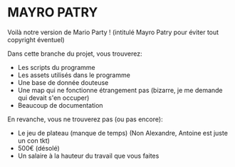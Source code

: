 # MAYRO PATRY
Voilà notre version de Mario Party ! (intitulé Mayro Patry pour éviter tout copyright éventuel)

Dans cette branche du projet, vous trouverez:

- Les scripts du programme
- Les assets utilisés dans le programme
- Une base de donnée douteuse
- Une map qui ne fonctionne étrangement pas (bizarre, je me demande qui devait s'en occuper)
- Beaucoup de documentation

En revanche, vous ne trouverez pas (ou pas encore):

- Le jeu de plateau (manque de temps) (Non Alexandre, Antoine est juste un con tkt)
- 500€ (désolé)
- Un salaire à la hauteur du travail que vous faites

